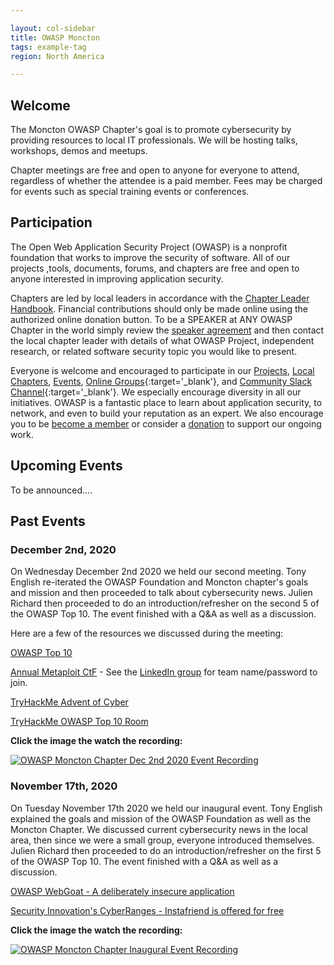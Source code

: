 ```yaml
---

layout: col-sidebar
title: OWASP Moncton
tags: example-tag
region: North America

---
```


## Welcome
The Moncton OWASP Chapter's goal is to promote cybersecurity by providing resources to local IT professionals. We will be hosting talks, workshops, demos and meetups.

Chapter meetings are free and open to anyone for everyone to attend, regardless of whether the attendee is a paid member. Fees may be charged for events such as special training events or conferences.

## Participation
The Open Web Application Security Project (OWASP) is a nonprofit foundation that works to improve the security of software. All of our projects ,tools, documents, forums, and chapters are free and open to anyone interested in improving application security. 

Chapters are led by local leaders in accordance with the [Chapter Leader Handbook](/www-policy/rules-of-procedure/chapter-handbook). Financial contributions should only be made online using the authorized online donation button. To be a SPEAKER at ANY OWASP Chapter in the world simply review the [speaker agreement](/www-policy/speaker-agreement) and then contact the local chapter leader with details of what OWASP Project, independent research, or related software security topic you would like to present.

Everyone is welcome and encouraged to participate in our [Projects](/projects), [Local Chapters](/chapters), [Events](/events), [Online Groups](https://groups.google.com/a/owasp.com/){:target='_blank'}, and [Community Slack Channel](https://owasp.slack.com/){:target='_blank'}. We especially encourage diversity in all our initiatives. OWASP is a fantastic place to learn about application security, to network, and even to build your reputation as an expert. We also encourage you to be [become a member](/membership) or consider a [donation](/donate) to support our ongoing work.

## Upcoming Events
To be announced....

## Past Events
### December 2nd, 2020

On Wednesday December 2nd 2020 we held our second meeting. Tony English re-iterated the OWASP Foundation and Moncton chapter's goals and mission and then proceeded to talk about cybersecurity news.
Julien Richard then proceeded to do an introduction/refresher on the second 5 of the OWASP Top 10. The event finished with a Q&A as well as a discussion.

Here are a few of the resources we discussed during the meeting:

[OWASP Top 10](https://owasp.org/www-project-top-ten/)

[Annual Metaploit CtF](https://metasploitctf.com) - See the [LinkedIn group](https://www.linkedin.com/groups/12470678/) for team name/password to join.

[TryHackMe Advent of Cyber](https://tryhackme.com/room/adventofcyber2)

[TryHackMe OWASP Top 10 Room](https://tryhackme.com/room/owasptop10)

**Click the image the watch the recording:**

[![OWASP Moncton Chapter Dec 2nd 2020 Event Recording](<img src="https://owasp.org/www-chapter-moncton/assets/images/dec2.png" width="324" height="324">)](https://player.vimeo.com/video/486826102)

### November 17th, 2020

On Tuesday November 17th 2020 we held our inaugural event. Tony English explained the goals and mission of the OWASP Foundation as well as the Moncton Chapter. We discussed current cybersecurity news in the local area, then since we were a small group, everyone introduced themselves. Julien Richard then proceeded to do an introduction/refresher on the first 5 of the OWASP Top 10. The event finished with a Q&A as well as a discussion.

[OWASP WebGoat - A deliberately insecure application](https://owasp.org/www-project-webgoat/)

[Security Innovation's CyberRanges - Instafriend is offered for free](https://community.securityinnovation.com/)


**Click the image the watch the recording:**

[![OWASP Moncton Chapter Inaugural Event Recording](<img src="https://owasp.org/www-chapter-moncton/assets/images/Inaugural.png" width="324" height="324">)](https://player.vimeo.com/video/480764734)
